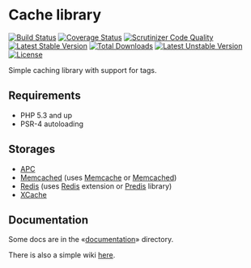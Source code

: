 Cache library
=============

[![Build Status](https://travis-ci.org/endeveit/cache.png?branch=master)](https://travis-ci.org/endeveit/cache) [![Coverage Status](https://img.shields.io/coveralls/endeveit/cache.svg)](https://coveralls.io/r/endeveit/cache?branch=master) [![Scrutinizer Code Quality](https://scrutinizer-ci.com/g/endeveit/cache/badges/quality-score.png?b=master)](https://scrutinizer-ci.com/g/endeveit/cache/?branch=master) [![Latest Stable Version](https://poser.pugx.org/endeveit/cache/v/stable.svg)](https://packagist.org/packages/endeveit/cache) [![Total Downloads](https://poser.pugx.org/endeveit/cache/downloads.svg)](https://packagist.org/packages/endeveit/cache) [![Latest Unstable Version](https://poser.pugx.org/endeveit/cache/v/unstable.svg)](https://packagist.org/packages/endeveit/cache) [![License](https://poser.pugx.org/endeveit/cache/license.svg)](https://packagist.org/packages/endeveit/cache)

Simple caching library with support for tags.

Requirements
------------

* PHP 5.3 and up
* PSR-4 autoloading

Storages
--------
* [APC](http://php.net/apc)
* [Memcached](http://memcached.org/) (uses [Memcache](http://php.net/manual/en/book.memcache.php) or [Memcached](http://php.net/manual/en/book.memcached.php))
* [Redis](http://redis.io) (uses [Redis](https://github.com/nicolasff/phpredis/) extension or [Predis](https://github.com/nrk/predis) library)
* [XCache](http://xcache.lighttpd.net/)

Documentation
-------------

Some docs are in the «[documentation](https://github.com/endeveit/cache/tree/master/documentation)» directory.

There is also a simple wiki [here](https://github.com/endeveit/cache/wiki).
